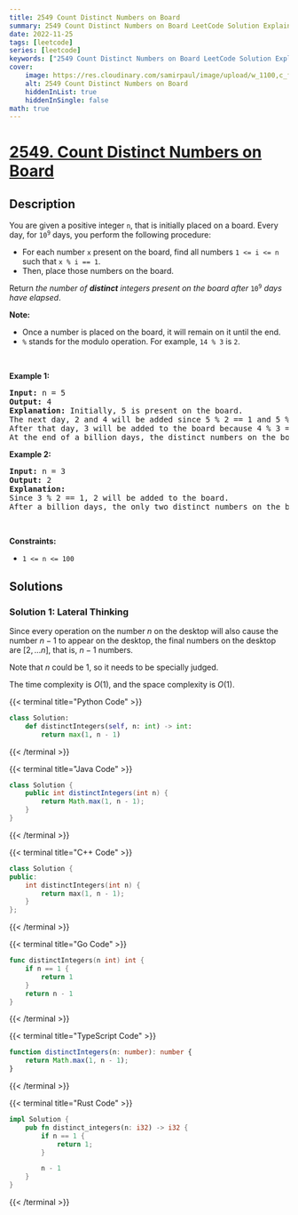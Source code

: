 ```yaml
---
title: 2549 Count Distinct Numbers on Board
summary: 2549 Count Distinct Numbers on Board LeetCode Solution Explained
date: 2022-11-25
tags: [leetcode]
series: [leetcode]
keywords: ["2549 Count Distinct Numbers on Board LeetCode Solution Explained in all languages", "2549 Count Distinct Numbers on Board", "LeetCode", "leetcode solution in Python3 C++ Java Go PHP Ruby Swift TypeScript Rust C# JavaScript C", "GeeksforGeeks", "InterviewBit", "Coding Ninjas", "HackerRank", "HackerEarth", "CodeChef", "TopCoder", "AlgoExpert", "freeCodeCamp", "Codeforces", "GitHub", "AtCoder", "Samir Paul"]
cover:
    image: https://res.cloudinary.com/samirpaul/image/upload/w_1100,c_fit,co_rgb:FFFFFF,l_text:Arial_75_bold:2549 Count Distinct Numbers on Board - Solution Explained/problem-solving.webp
    alt: 2549 Count Distinct Numbers on Board
    hiddenInList: true
    hiddenInSingle: false
math: true
---
```



# [2549. Count Distinct Numbers on Board](https://leetcode.com/problems/count-distinct-numbers-on-board)


## Description

<p>You are given a positive integer <code>n</code>, that is initially placed on a board. Every day, for <code>10<sup>9</sup></code> days, you perform the following procedure:</p>

<ul>
	<li>For each number <code>x</code> present on the board, find all numbers <code>1 &lt;= i &lt;= n</code> such that <code>x % i == 1</code>.</li>
	<li>Then, place those numbers on the board.</li>
</ul>

<p>Return<em> the number of <strong>distinct</strong> integers present on the board after</em> <code>10<sup>9</sup></code> <em>days have elapsed</em>.</p>

<p><strong>Note:</strong></p>

<ul>
	<li>Once a number is placed on the board, it will remain on it until the end.</li>
	<li><code>%</code>&nbsp;stands&nbsp;for the modulo operation. For example,&nbsp;<code>14 % 3</code> is <code>2</code>.</li>
</ul>

<p>&nbsp;</p>
<p><strong class="example">Example 1:</strong></p>

<pre>
<strong>Input:</strong> n = 5
<strong>Output:</strong> 4
<strong>Explanation:</strong> Initially, 5 is present on the board. 
The next day, 2 and 4 will be added since 5 % 2 == 1 and 5 % 4 == 1. 
After that day, 3 will be added to the board because 4 % 3 == 1. 
At the end of a billion days, the distinct numbers on the board will be 2, 3, 4, and 5. 
</pre>

<p><strong class="example">Example 2:</strong></p>

<pre>
<strong>Input:</strong> n = 3
<strong>Output:</strong> 2
<strong>Explanation:</strong> 
Since 3 % 2 == 1, 2 will be added to the board. 
After a billion days, the only two distinct numbers on the board are 2 and 3. 
</pre>

<p>&nbsp;</p>
<p><strong>Constraints:</strong></p>

<ul>
	<li><code>1 &lt;= n &lt;= 100</code></li>
</ul>

## Solutions

### Solution 1: Lateral Thinking

Since every operation on the number $n$ on the desktop will also cause the number $n-1$ to appear on the desktop, the final numbers on the desktop are $[2,...n]$, that is, $n-1$ numbers.

Note that $n$ could be $1$, so it needs to be specially judged.

The time complexity is $O(1)$, and the space complexity is $O(1)$.

<!-- tabs:start -->

{{< terminal title="Python Code" >}}
```python
class Solution:
    def distinctIntegers(self, n: int) -> int:
        return max(1, n - 1)
```
{{< /terminal >}}

{{< terminal title="Java Code" >}}
```java
class Solution {
    public int distinctIntegers(int n) {
        return Math.max(1, n - 1);
    }
}
```
{{< /terminal >}}

{{< terminal title="C++ Code" >}}
```cpp
class Solution {
public:
    int distinctIntegers(int n) {
        return max(1, n - 1);
    }
};
```
{{< /terminal >}}

{{< terminal title="Go Code" >}}
```go
func distinctIntegers(n int) int {
	if n == 1 {
		return 1
	}
	return n - 1
}
```
{{< /terminal >}}

{{< terminal title="TypeScript Code" >}}
```ts
function distinctIntegers(n: number): number {
    return Math.max(1, n - 1);
}
```
{{< /terminal >}}

{{< terminal title="Rust Code" >}}
```rust
impl Solution {
    pub fn distinct_integers(n: i32) -> i32 {
        if n == 1 {
            return 1;
        }

        n - 1
    }
}
```
{{< /terminal >}}

<!-- tabs:end -->

<!-- end -->
